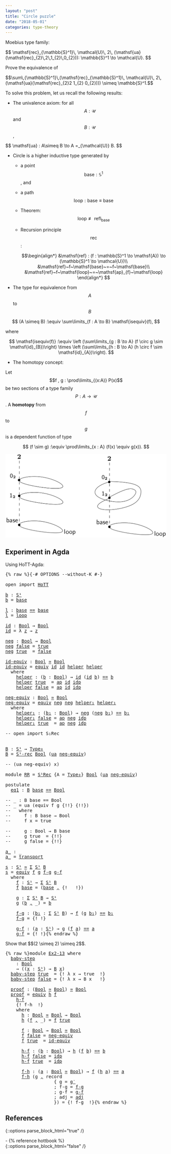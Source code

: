 ```yaml
---
layout: "post"
title: "Circle puzzle"
date: "2018-05-01"
categories: type-theory
---
```


Moebius type family:

<p class="equation">
$$
\mathsf{rec}_{\mathbb{S}^1}\, \mathcal{U}\, 2\, (\mathsf{ua}(\mathsf{rec}_{2}\,2\,1_{2}\,0_{2})):
\mathbb{S}^1 \to \mathcal{U}.
$$
</p>

<div class="exercise">
Prove the equivalence of

<p class="equation">
$$\sum\,{\mathbb{S}^1}\,(\mathsf{rec}_{\mathbb{S}^1}\, \mathcal{U}\,  2\, (\mathsf{ua}(\mathsf{rec}_{2}2 1_{2} 0_{2}))) \simeq \mathbb{S}^1.$$
</p>
</div>

To solve this problem, let us recall the following results:

- The univalence axiom: for all $$A : \mathcal{U}$$ and $$B : \mathcal{U}$$,

<p class="equation">
$$
\mathsf{ua} : A\simeq B \to A =_{\mathcal{U}} B.
$$
</p>

- Circle is a higher inductive type generated by
    - a point $$\mathsf{base} : \mathbb{S}^1$$, and
    - a path $$\mathsf{loop} : \mathsf{base} \equiv \mathsf{base}$$
    - Theorem: $$ \mathsf{loop} \not \equiv \mathsf{refl}_{\mathsf{base}}$$
    - Recursion principle $$\mathsf{rec}$$:

      $$\begin{align*}
      &\mathsf{ref} : (f : \mathbb{S}^1 \to \mathsf{A}) \to (\mathbb{S}^1 \to \mathcal{U})\\
      &\mathsf{ref}~f~\mathsf{base}~=~f~\mathsf{base}\\
      &\mathsf{ref}~f~\mathsf{loop}~=~\mathsf{ap}_{f}~\mathsf{loop}
      \end{align*}
      $$

- The type for equivalence from $$A$$ to $$B$$

$$
  (A \simeq B) :\equiv \sum\limits_{f : A \to B} \mathsf{isequiv}(f),
$$

where

$$
\mathsf{isequiv(f)} :\equiv
  \left (\sum\limits_{g : B \to A} (f \circ g \sim \mathsf{id}_{B})\right) \times
  \left (\sum\limits_{h : B \to A} (h \circ f \sim \mathsf{id}_{A})\right).
$$

- The homotopy concept:

Let $$f , g : \prod\limits_{(x:A)} P(x)$$ be two sections of a
type family $$P : A \to \mathcal{U}$$. A **homotopy** from $$f$$ to $$g$$
is a dependent function of type

$$
(f \sim g) :\equiv \prod\limits_{x : A} (f(x) \equiv g(x)).
$$

![path-triangle](/assets/ipe-images/Bid.png)

## Experiment in Agda

Using HoTT-Agda:

<pre class="Agda">{% raw %}<a id="1967" class="Symbol">{-#</a> <a id="1971" class="Keyword">OPTIONS</a> <a id="1979" class="Option">--without-K</a> <a id="1991" class="Symbol">#-}</a>

<a id="1996" class="Keyword">open</a> <a id="2001" class="Keyword">import</a> <a id="2008" href="HoTT.html" class="Module">HoTT</a>

<a id="b" href="{% endraw %}{% link _posts/2018-05-01-circle-puzzle.md %}{% raw %}#b" class="Function">b</a> <a id="2016" class="Symbol">:</a> <a id="2018" href="lib.types.IteratedSuspension.html#S%C2%B9" class="Function">S¹</a>
<a id="2021" href="{% endraw %}{% link _posts/2018-05-01-circle-puzzle.md %}{% raw %}#b" class="Function">b</a> <a id="2023" class="Symbol">=</a> <a id="2025" href="lib.types.Circle.html#708" class="Function">base</a>

<a id="l" href="{% endraw %}{% link _posts/2018-05-01-circle-puzzle.md %}{% raw %}#l" class="Function">l</a> <a id="2033" class="Symbol">:</a> <a id="2035" href="lib.types.Circle.html#708" class="Function">base</a> <a id="2040" href="lib.Base.html#_%3D%3D_" class="Datatype Operator">==</a> <a id="2043" href="lib.types.Circle.html#708" class="Function">base</a>
<a id="2048" href="{% endraw %}{% link _posts/2018-05-01-circle-puzzle.md %}{% raw %}#l" class="Function">l</a> <a id="2050" class="Symbol">=</a> <a id="2052" href="lib.types.Circle.html#736" class="Function">loop</a>

<a id="id" href="{% endraw %}{% link _posts/2018-05-01-circle-puzzle.md %}{% raw %}#id" class="Function">id</a> <a id="2061" class="Symbol">:</a> <a id="2063" href="lib.types.Bool.html#Bool" class="Function">Bool</a> <a id="2068" class="Symbol">→</a> <a id="2070" href="lib.types.Bool.html#Bool" class="Function">Bool</a>
<a id="2075" href="{% endraw %}{% link _posts/2018-05-01-circle-puzzle.md %}{% raw %}#id" class="Function">id</a> <a id="2078" class="Symbol">=</a> <a id="2080" class="Symbol">λ</a> <a id="2082" href="{% endraw %}{% link _posts/2018-05-01-circle-puzzle.md %}{% raw %}#2082" class="Bound">z</a> <a id="2084" class="Symbol">→</a> <a id="2086" href="{% endraw %}{% link _posts/2018-05-01-circle-puzzle.md %}{% raw %}#2082" class="Bound">z</a>

<a id="neg" href="{% endraw %}{% link _posts/2018-05-01-circle-puzzle.md %}{% raw %}#neg" class="Function">neg</a> <a id="2093" class="Symbol">:</a> <a id="2095" href="lib.types.Bool.html#Bool" class="Function">Bool</a> <a id="2100" class="Symbol">→</a> <a id="2102" href="lib.types.Bool.html#Bool" class="Function">Bool</a>
<a id="2107" href="{% endraw %}{% link _posts/2018-05-01-circle-puzzle.md %}{% raw %}#neg" class="Function">neg</a> <a id="2111" href="lib.types.Bool.html#false" class="InductiveConstructor">false</a> <a id="2117" class="Symbol">=</a> <a id="2119" href="lib.types.Bool.html#true" class="InductiveConstructor">true</a>
<a id="2124" href="{% endraw %}{% link _posts/2018-05-01-circle-puzzle.md %}{% raw %}#neg" class="Function">neg</a> <a id="2128" href="lib.types.Bool.html#true" class="InductiveConstructor">true</a>  <a id="2134" class="Symbol">=</a> <a id="2136" href="lib.types.Bool.html#false" class="InductiveConstructor">false</a>

<a id="id-equiv" href="{% endraw %}{% link _posts/2018-05-01-circle-puzzle.md %}{% raw %}#id-equiv" class="Function">id-equiv</a> <a id="2152" class="Symbol">:</a> <a id="2154" href="lib.types.Bool.html#Bool" class="Function">Bool</a> <a id="2159" href="lib.Equivalence.html#_%E2%89%83_" class="Function Operator">≃</a> <a id="2161" href="lib.types.Bool.html#Bool" class="Function">Bool</a>
<a id="2166" href="{% endraw %}{% link _posts/2018-05-01-circle-puzzle.md %}{% raw %}#id-equiv" class="Function">id-equiv</a> <a id="2175" class="Symbol">=</a> <a id="2177" href="lib.Equivalence.html#4643" class="Function">equiv</a> <a id="2183" href="{% endraw %}{% link _posts/2018-05-01-circle-puzzle.md %}{% raw %}#id" class="Function">id</a> <a id="2186" href="{% endraw %}{% link _posts/2018-05-01-circle-puzzle.md %}{% raw %}#id" class="Function">id</a> <a id="2189" href="{% endraw %}{% link _posts/2018-05-01-circle-puzzle.md %}{% raw %}#2215" class="Function">helper</a> <a id="2196" href="{% endraw %}{% link _posts/2018-05-01-circle-puzzle.md %}{% raw %}#2215" class="Function">helper</a>
  <a id="2205" class="Keyword">where</a>
    <a id="2215" href="{% endraw %}{% link _posts/2018-05-01-circle-puzzle.md %}{% raw %}#2215" class="Function">helper</a> <a id="2222" class="Symbol">:</a> <a id="2224" class="Symbol">(</a><a id="2225" href="{% endraw %}{% link _posts/2018-05-01-circle-puzzle.md %}{% raw %}#2225" class="Bound">b</a> <a id="2227" class="Symbol">:</a> <a id="2229" href="lib.types.Bool.html#Bool" class="Function">Bool</a><a id="2233" class="Symbol">)</a> <a id="2235" class="Symbol">→</a> <a id="2237" href="{% endraw %}{% link _posts/2018-05-01-circle-puzzle.md %}{% raw %}#id" class="Function">id</a> <a id="2240" class="Symbol">(</a><a id="2241" href="{% endraw %}{% link _posts/2018-05-01-circle-puzzle.md %}{% raw %}#id" class="Function">id</a> <a id="2244" href="{% endraw %}{% link _posts/2018-05-01-circle-puzzle.md %}{% raw %}#2225" class="Bound">b</a><a id="2245" class="Symbol">)</a> <a id="2247" href="lib.Base.html#_%3D%3D_" class="Datatype Operator">==</a> <a id="2250" href="{% endraw %}{% link _posts/2018-05-01-circle-puzzle.md %}{% raw %}#2225" class="Bound">b</a>
    <a id="2256" href="{% endraw %}{% link _posts/2018-05-01-circle-puzzle.md %}{% raw %}#2215" class="Function">helper</a> <a id="2263" href="lib.types.Bool.html#true" class="InductiveConstructor">true</a>  <a id="2269" class="Symbol">=</a> <a id="2271" href="lib.Base.html#ap" class="Function">ap</a> <a id="2274" href="{% endraw %}{% link _posts/2018-05-01-circle-puzzle.md %}{% raw %}#id" class="Function">id</a> <a id="2277" href="lib.Base.html#_%3D%3D_.idp" class="InductiveConstructor">idp</a>
    <a id="2285" href="{% endraw %}{% link _posts/2018-05-01-circle-puzzle.md %}{% raw %}#2215" class="Function">helper</a> <a id="2292" href="lib.types.Bool.html#false" class="InductiveConstructor">false</a> <a id="2298" class="Symbol">=</a> <a id="2300" href="lib.Base.html#ap" class="Function">ap</a> <a id="2303" href="{% endraw %}{% link _posts/2018-05-01-circle-puzzle.md %}{% raw %}#id" class="Function">id</a> <a id="2306" href="lib.Base.html#_%3D%3D_.idp" class="InductiveConstructor">idp</a>

<a id="neg-equiv" href="{% endraw %}{% link _posts/2018-05-01-circle-puzzle.md %}{% raw %}#neg-equiv" class="Function">neg-equiv</a> <a id="2321" class="Symbol">:</a> <a id="2323" href="lib.types.Bool.html#Bool" class="Function">Bool</a> <a id="2328" href="lib.Equivalence.html#_%E2%89%83_" class="Function Operator">≃</a> <a id="2330" href="lib.types.Bool.html#Bool" class="Function">Bool</a>
<a id="2335" href="{% endraw %}{% link _posts/2018-05-01-circle-puzzle.md %}{% raw %}#neg-equiv" class="Function">neg-equiv</a> <a id="2345" class="Symbol">=</a> <a id="2347" href="lib.Equivalence.html#4643" class="Function">equiv</a> <a id="2353" href="{% endraw %}{% link _posts/2018-05-01-circle-puzzle.md %}{% raw %}#neg" class="Function">neg</a> <a id="2357" href="{% endraw %}{% link _posts/2018-05-01-circle-puzzle.md %}{% raw %}#neg" class="Function">neg</a> <a id="2361" href="{% endraw %}{% link _posts/2018-05-01-circle-puzzle.md %}{% raw %}#2389" class="Function">helper₁</a> <a id="2369" href="{% endraw %}{% link _posts/2018-05-01-circle-puzzle.md %}{% raw %}#2389" class="Function">helper₁</a>
  <a id="2379" class="Keyword">where</a>
    <a id="2389" href="{% endraw %}{% link _posts/2018-05-01-circle-puzzle.md %}{% raw %}#2389" class="Function">helper₁</a> <a id="2397" class="Symbol">:</a> <a id="2399" class="Symbol">(</a><a id="2400" href="{% endraw %}{% link _posts/2018-05-01-circle-puzzle.md %}{% raw %}#2400" class="Bound">b₁</a> <a id="2403" class="Symbol">:</a> <a id="2405" href="lib.types.Bool.html#Bool" class="Function">Bool</a><a id="2409" class="Symbol">)</a> <a id="2411" class="Symbol">→</a> <a id="2413" href="{% endraw %}{% link _posts/2018-05-01-circle-puzzle.md %}{% raw %}#neg" class="Function">neg</a> <a id="2417" class="Symbol">(</a><a id="2418" href="{% endraw %}{% link _posts/2018-05-01-circle-puzzle.md %}{% raw %}#neg" class="Function">neg</a> <a id="2422" href="{% endraw %}{% link _posts/2018-05-01-circle-puzzle.md %}{% raw %}#2400" class="Bound">b₁</a><a id="2424" class="Symbol">)</a> <a id="2426" href="lib.Base.html#_%3D%3D_" class="Datatype Operator">==</a> <a id="2429" href="{% endraw %}{% link _posts/2018-05-01-circle-puzzle.md %}{% raw %}#2400" class="Bound">b₁</a>
    <a id="2436" href="{% endraw %}{% link _posts/2018-05-01-circle-puzzle.md %}{% raw %}#2389" class="Function">helper₁</a> <a id="2444" href="lib.types.Bool.html#false" class="InductiveConstructor">false</a> <a id="2450" class="Symbol">=</a> <a id="2452" href="lib.Base.html#ap" class="Function">ap</a> <a id="2455" href="{% endraw %}{% link _posts/2018-05-01-circle-puzzle.md %}{% raw %}#neg" class="Function">neg</a> <a id="2459" href="lib.Base.html#_%3D%3D_.idp" class="InductiveConstructor">idp</a>
    <a id="2467" href="{% endraw %}{% link _posts/2018-05-01-circle-puzzle.md %}{% raw %}#2389" class="Function">helper₁</a> <a id="2475" href="lib.types.Bool.html#true" class="InductiveConstructor">true</a>  <a id="2481" class="Symbol">=</a> <a id="2483" href="lib.Base.html#ap" class="Function">ap</a> <a id="2486" href="{% endraw %}{% link _posts/2018-05-01-circle-puzzle.md %}{% raw %}#neg" class="Function">neg</a> <a id="2490" href="lib.Base.html#_%3D%3D_.idp" class="InductiveConstructor">idp</a>

<a id="2495" class="Comment">-- open import S₁Rec</a>


<a id="B" href="{% endraw %}{% link _posts/2018-05-01-circle-puzzle.md %}{% raw %}#B" class="Function">B</a> <a id="2520" class="Symbol">:</a> <a id="2522" href="lib.types.IteratedSuspension.html#S%C2%B9" class="Function">S¹</a> <a id="2525" class="Symbol">→</a> <a id="2527" href="lib.Base.html#Type%E2%82%80" class="Function">Type₀</a>
<a id="2533" href="{% endraw %}{% link _posts/2018-05-01-circle-puzzle.md %}{% raw %}#B" class="Function">B</a> <a id="2535" class="Symbol">=</a> <a id="2537" href="lib.types.Circle.html#S%C2%B9Rec.S%C2%B9-rec" class="Function">S¹-rec</a> <a id="2544" href="lib.types.Bool.html#Bool" class="Function">Bool</a> <a id="2549" class="Symbol">(</a><a id="2550" href="lib.Univalence.html#ua" class="Postulate">ua</a> <a id="2553" href="{% endraw %}{% link _posts/2018-05-01-circle-puzzle.md %}{% raw %}#neg-equiv" class="Function">neg-equiv</a><a id="2562" class="Symbol">)</a>

<a id="2565" class="Comment">-- (ua neg-equiv) x)</a>

<a id="2587" class="Keyword">module</a> <a id="RR" href="{% endraw %}{% link _posts/2018-05-01-circle-puzzle.md %}{% raw %}#RR" class="Module">RR</a> <a id="2597" class="Symbol">=</a> <a id="2599" href="lib.types.Circle.html#S%C2%B9Rec" class="Module">S¹Rec</a> <a id="2605" class="Symbol">{</a><a id="2606" class="Argument">A</a> <a id="2608" class="Symbol">=</a> <a id="2610" href="lib.Base.html#Type%E2%82%80" class="Function">Type₀</a><a id="2615" class="Symbol">}</a> <a id="2617" href="lib.types.Bool.html#Bool" class="Function">Bool</a> <a id="2622" class="Symbol">(</a><a id="2623" href="lib.Univalence.html#ua" class="Postulate">ua</a> <a id="2626" href="{% endraw %}{% link _posts/2018-05-01-circle-puzzle.md %}{% raw %}#neg-equiv" class="Function">neg-equiv</a><a id="2635" class="Symbol">)</a>

<a id="2638" class="Keyword">postulate</a>
  <a id="eq1" href="{% endraw %}{% link _posts/2018-05-01-circle-puzzle.md %}{% raw %}#eq1" class="Postulate">eq1</a> <a id="2654" class="Symbol">:</a> <a id="2656" href="{% endraw %}{% link _posts/2018-05-01-circle-puzzle.md %}{% raw %}#B" class="Function">B</a> <a id="2658" href="lib.types.Circle.html#708" class="Function">base</a> <a id="2663" href="lib.Base.html#_%3D%3D_" class="Datatype Operator">==</a> <a id="2666" href="lib.types.Bool.html#Bool" class="Function">Bool</a>

<a id="2672" class="Comment">-- _ : B base == Bool</a>
<a id="2694" class="Comment">-- _ = ua (equiv f g {!!} {!!})</a>
<a id="2726" class="Comment">--   where</a>
<a id="2737" class="Comment">--     f : B base → Bool</a>
<a id="2762" class="Comment">--     f x = true</a>

<a id="2781" class="Comment">--     g : Bool → B base</a>
<a id="2806" class="Comment">--     g true  = {!!}</a>
<a id="2828" class="Comment">--     g false = {!!}</a>

<a id="a_" href="{% endraw %}{% link _posts/2018-05-01-circle-puzzle.md %}{% raw %}#a_" class="Function Operator">a_</a> <a id="2854" class="Symbol">:</a> <a id="2856" class="Symbol">_</a>
<a id="2858" href="{% endraw %}{% link _posts/2018-05-01-circle-puzzle.md %}{% raw %}#a_" class="Function Operator">a_</a> <a id="2861" class="Symbol">=</a> <a id="2863" href="lib.Base.html#transport" class="Function">transport</a>

<a id="s" href="{% endraw %}{% link _posts/2018-05-01-circle-puzzle.md %}{% raw %}#s" class="Function">s</a> <a id="2876" class="Symbol">:</a> <a id="2878" href="lib.types.IteratedSuspension.html#S%C2%B9" class="Function">S¹</a> <a id="2881" href="lib.Equivalence.html#_%E2%89%83_" class="Function Operator">≃</a> <a id="2883" href="lib.Base.html#%CE%A3" class="Record">Σ</a> <a id="2885" href="lib.types.IteratedSuspension.html#S%C2%B9" class="Function">S¹</a> <a id="2888" href="{% endraw %}{% link _posts/2018-05-01-circle-puzzle.md %}{% raw %}#B" class="Function">B</a>
<a id="2890" href="{% endraw %}{% link _posts/2018-05-01-circle-puzzle.md %}{% raw %}#s" class="Function">s</a> <a id="2892" class="Symbol">=</a> <a id="2894" href="lib.Equivalence.html#4643" class="Function">equiv</a> <a id="2900" href="{% endraw %}{% link _posts/2018-05-01-circle-puzzle.md %}{% raw %}#2924" class="Function">f</a> <a id="2902" href="{% endraw %}{% link _posts/2018-05-01-circle-puzzle.md %}{% raw %}#2975" class="Function">g</a> <a id="2904" href="{% endraw %}{% link _posts/2018-05-01-circle-puzzle.md %}{% raw %}#3014" class="Function">f-g</a> <a id="2908" href="{% endraw %}{% link _posts/2018-05-01-circle-puzzle.md %}{% raw %}#3072" class="Function">g-f</a>
  <a id="2914" class="Keyword">where</a>
    <a id="2924" href="{% endraw %}{% link _posts/2018-05-01-circle-puzzle.md %}{% raw %}#2924" class="Function">f</a> <a id="2926" class="Symbol">:</a> <a id="2928" href="lib.types.IteratedSuspension.html#S%C2%B9" class="Function">S¹</a> <a id="2931" class="Symbol">→</a> <a id="2933" href="lib.Base.html#%CE%A3" class="Record">Σ</a> <a id="2935" href="lib.types.IteratedSuspension.html#S%C2%B9" class="Function">S¹</a> <a id="2938" href="{% endraw %}{% link _posts/2018-05-01-circle-puzzle.md %}{% raw %}#B" class="Function">B</a>
    <a id="2944" href="{% endraw %}{% link _posts/2018-05-01-circle-puzzle.md %}{% raw %}#2924" class="Function">f</a> <a id="2946" href="{% endraw %}{% link _posts/2018-05-01-circle-puzzle.md %}{% raw %}#2946" class="Bound">base</a> <a id="2951" class="Symbol">=</a> <a id="2953" class="Symbol">(</a><a id="2954" href="{% endraw %}{% link _posts/2018-05-01-circle-puzzle.md %}{% raw %}#2946" class="Bound">base</a> <a id="2959" href="lib.Base.html#%CE%A3._%2C_" class="InductiveConstructor Operator">,</a> <a id="2961" class="Symbol">{!   !})</a>

    <a id="2975" href="{% endraw %}{% link _posts/2018-05-01-circle-puzzle.md %}{% raw %}#2975" class="Function">g</a> <a id="2977" class="Symbol">:</a> <a id="2979" href="lib.Base.html#%CE%A3" class="Record">Σ</a> <a id="2981" href="lib.types.IteratedSuspension.html#S%C2%B9" class="Function">S¹</a> <a id="2984" href="{% endraw %}{% link _posts/2018-05-01-circle-puzzle.md %}{% raw %}#B" class="Function">B</a> <a id="2986" class="Symbol">→</a> <a id="2988" href="lib.types.IteratedSuspension.html#S%C2%B9" class="Function">S¹</a>
    <a id="2995" href="{% endraw %}{% link _posts/2018-05-01-circle-puzzle.md %}{% raw %}#2975" class="Function">g</a> <a id="2997" class="Symbol">(</a><a id="2998" href="{% endraw %}{% link _posts/2018-05-01-circle-puzzle.md %}{% raw %}#2998" class="Bound">b</a> <a id="3000" href="lib.Base.html#%CE%A3._%2C_" class="InductiveConstructor Operator">,</a> <a id="3002" class="Symbol">_)</a> <a id="3005" class="Symbol">=</a> <a id="3007" href="{% endraw %}{% link _posts/2018-05-01-circle-puzzle.md %}{% raw %}#2998" class="Bound">b</a>

    <a id="3014" href="{% endraw %}{% link _posts/2018-05-01-circle-puzzle.md %}{% raw %}#3014" class="Function">f-g</a> <a id="3018" class="Symbol">:</a> <a id="3020" class="Symbol">(</a><a id="3021" href="{% endraw %}{% link _posts/2018-05-01-circle-puzzle.md %}{% raw %}#3021" class="Bound">b₁</a> <a id="3024" class="Symbol">:</a> <a id="3026" href="lib.Base.html#%CE%A3" class="Record">Σ</a> <a id="3028" href="lib.types.IteratedSuspension.html#S%C2%B9" class="Function">S¹</a> <a id="3031" href="{% endraw %}{% link _posts/2018-05-01-circle-puzzle.md %}{% raw %}#B" class="Function">B</a><a id="3032" class="Symbol">)</a> <a id="3034" class="Symbol">→</a> <a id="3036" href="{% endraw %}{% link _posts/2018-05-01-circle-puzzle.md %}{% raw %}#2924" class="Function">f</a> <a id="3038" class="Symbol">(</a><a id="3039" href="{% endraw %}{% link _posts/2018-05-01-circle-puzzle.md %}{% raw %}#2975" class="Function">g</a> <a id="3041" href="{% endraw %}{% link _posts/2018-05-01-circle-puzzle.md %}{% raw %}#3021" class="Bound">b₁</a><a id="3043" class="Symbol">)</a> <a id="3045" href="lib.Base.html#_%3D%3D_" class="Datatype Operator">==</a> <a id="3048" href="{% endraw %}{% link _posts/2018-05-01-circle-puzzle.md %}{% raw %}#3021" class="Bound">b₁</a>
    <a id="3055" href="{% endraw %}{% link _posts/2018-05-01-circle-puzzle.md %}{% raw %}#3014" class="Function">f-g</a> <a id="3059" class="Symbol">=</a> <a id="3061" class="Symbol">{! !}</a>

    <a id="3072" href="{% endraw %}{% link _posts/2018-05-01-circle-puzzle.md %}{% raw %}#3072" class="Function">g-f</a> <a id="3076" class="Symbol">:</a> <a id="3078" class="Symbol">(</a><a id="3079" href="{% endraw %}{% link _posts/2018-05-01-circle-puzzle.md %}{% raw %}#3079" class="Bound">a</a> <a id="3081" class="Symbol">:</a> <a id="3083" href="lib.types.IteratedSuspension.html#S%C2%B9" class="Function">S¹</a><a id="3085" class="Symbol">)</a> <a id="3087" class="Symbol">→</a> <a id="3089" href="{% endraw %}{% link _posts/2018-05-01-circle-puzzle.md %}{% raw %}#2975" class="Function">g</a> <a id="3091" class="Symbol">(</a><a id="3092" href="{% endraw %}{% link _posts/2018-05-01-circle-puzzle.md %}{% raw %}#2924" class="Function">f</a> <a id="3094" href="{% endraw %}{% link _posts/2018-05-01-circle-puzzle.md %}{% raw %}#3079" class="Bound">a</a><a id="3095" class="Symbol">)</a> <a id="3097" href="lib.Base.html#_%3D%3D_" class="Datatype Operator">==</a> <a id="3100" href="{% endraw %}{% link _posts/2018-05-01-circle-puzzle.md %}{% raw %}#3079" class="Bound">a</a>
    <a id="3106" href="{% endraw %}{% link _posts/2018-05-01-circle-puzzle.md %}{% raw %}#3072" class="Function">g-f</a> <a id="3110" class="Symbol">=</a> <a id="3112" class="Symbol">{! !}</a>{% endraw %}</pre>

<div class="exercise" id="exercise-2.13">
Show that $$(2 \simeq 2) \simeq 2$$.
</div>

<pre class="Agda">{% raw %}<a id="3231" class="Keyword">module</a> <a id="Ex2-13" href="{% endraw %}{% link _posts/2018-05-01-circle-puzzle.md %}{% raw %}#Ex2-13" class="Module">Ex2-13</a> <a id="3245" class="Keyword">where</a>
  <a id="Ex2-13.baby-step" href="{% endraw %}{% link _posts/2018-05-01-circle-puzzle.md %}{% raw %}#Ex2-13.baby-step" class="Function">baby-step</a>
    <a id="3267" class="Symbol">:</a> <a id="3269" href="lib.types.Bool.html#Bool" class="Function">Bool</a>
    <a id="3278" class="Symbol">→</a> <a id="3280" class="Symbol">((</a><a id="3282" href="{% endraw %}{% link _posts/2018-05-01-circle-puzzle.md %}{% raw %}#3282" class="Bound">x</a> <a id="3284" class="Symbol">:</a> <a id="3286" href="lib.types.IteratedSuspension.html#S%C2%B9" class="Function">S¹</a><a id="3288" class="Symbol">)</a> <a id="3290" class="Symbol">→</a> <a id="3292" href="{% endraw %}{% link _posts/2018-05-01-circle-puzzle.md %}{% raw %}#B" class="Function">B</a> <a id="3294" href="{% endraw %}{% link _posts/2018-05-01-circle-puzzle.md %}{% raw %}#3282" class="Bound">x</a><a id="3295" class="Symbol">)</a>
  <a id="3299" href="{% endraw %}{% link _posts/2018-05-01-circle-puzzle.md %}{% raw %}#Ex2-13.baby-step" class="Function">baby-step</a> <a id="3309" href="lib.types.Bool.html#true" class="InductiveConstructor">true</a>  <a id="3315" class="Symbol">=</a> <a id="3317" class="Symbol">{! λ x → true  !}</a>
  <a id="3337" href="{% endraw %}{% link _posts/2018-05-01-circle-puzzle.md %}{% raw %}#Ex2-13.baby-step" class="Function">baby-step</a> <a id="3347" href="lib.types.Bool.html#false" class="InductiveConstructor">false</a> <a id="3353" class="Symbol">=</a> <a id="3355" class="Symbol">{! λ x → B x   !}</a>

  <a id="Ex2-13.proof" href="{% endraw %}{% link _posts/2018-05-01-circle-puzzle.md %}{% raw %}#Ex2-13.proof" class="Function">proof</a> <a id="3382" class="Symbol">:</a> <a id="3384" class="Symbol">(</a><a id="3385" href="lib.types.Bool.html#Bool" class="Function">Bool</a> <a id="3390" href="lib.Equivalence.html#_%E2%89%83_" class="Function Operator">≃</a> <a id="3392" href="lib.types.Bool.html#Bool" class="Function">Bool</a><a id="3396" class="Symbol">)</a> <a id="3398" href="lib.Equivalence.html#_%E2%89%83_" class="Function Operator">≃</a> <a id="3400" href="lib.types.Bool.html#Bool" class="Function">Bool</a>
  <a id="3407" href="{% endraw %}{% link _posts/2018-05-01-circle-puzzle.md %}{% raw %}#Ex2-13.proof" class="Function">proof</a> <a id="3413" class="Symbol">=</a> <a id="3415" href="lib.Equivalence.html#4643" class="Function">equiv</a> <a id="3421" href="{% endraw %}{% link _posts/2018-05-01-circle-puzzle.md %}{% raw %}#3464" class="Function">h</a> <a id="3423" href="{% endraw %}{% link _posts/2018-05-01-circle-puzzle.md %}{% raw %}#3519" class="Function">f</a>
    <a id="3429" href="{% endraw %}{% link _posts/2018-05-01-circle-puzzle.md %}{% raw %}#3600" class="Function">h-f</a>
    <a id="3437" class="Symbol">{! f-h  !}</a>
    <a id="3452" class="Keyword">where</a>
      <a id="3464" href="{% endraw %}{% link _posts/2018-05-01-circle-puzzle.md %}{% raw %}#3464" class="Function">h</a> <a id="3466" class="Symbol">:</a> <a id="3468" href="lib.types.Bool.html#Bool" class="Function">Bool</a> <a id="3473" href="lib.Equivalence.html#_%E2%89%83_" class="Function Operator">≃</a> <a id="3475" href="lib.types.Bool.html#Bool" class="Function">Bool</a> <a id="3480" class="Symbol">→</a> <a id="3482" href="lib.types.Bool.html#Bool" class="Function">Bool</a>
      <a id="3493" href="{% endraw %}{% link _posts/2018-05-01-circle-puzzle.md %}{% raw %}#3464" class="Function">h</a> <a id="3495" class="Symbol">(</a><a id="3496" href="{% endraw %}{% link _posts/2018-05-01-circle-puzzle.md %}{% raw %}#3496" class="Bound">f</a> <a id="3498" href="lib.Base.html#%CE%A3._%2C_" class="InductiveConstructor Operator">,</a> <a id="3500" class="Symbol">_)</a> <a id="3503" class="Symbol">=</a> <a id="3505" href="{% endraw %}{% link _posts/2018-05-01-circle-puzzle.md %}{% raw %}#3496" class="Bound">f</a> <a id="3507" href="lib.types.Bool.html#true" class="InductiveConstructor">true</a>

      <a id="3519" href="{% endraw %}{% link _posts/2018-05-01-circle-puzzle.md %}{% raw %}#3519" class="Function">f</a> <a id="3521" class="Symbol">:</a> <a id="3523" href="lib.types.Bool.html#Bool" class="Function">Bool</a> <a id="3528" class="Symbol">→</a> <a id="3530" href="lib.types.Bool.html#Bool" class="Function">Bool</a> <a id="3535" href="lib.Equivalence.html#_%E2%89%83_" class="Function Operator">≃</a> <a id="3537" href="lib.types.Bool.html#Bool" class="Function">Bool</a>
      <a id="3548" href="{% endraw %}{% link _posts/2018-05-01-circle-puzzle.md %}{% raw %}#3519" class="Function">f</a> <a id="3550" href="lib.types.Bool.html#false" class="InductiveConstructor">false</a> <a id="3556" class="Symbol">=</a> <a id="3558" href="{% endraw %}{% link _posts/2018-05-01-circle-puzzle.md %}{% raw %}#neg-equiv" class="Function">neg-equiv</a>
      <a id="3574" href="{% endraw %}{% link _posts/2018-05-01-circle-puzzle.md %}{% raw %}#3519" class="Function">f</a> <a id="3576" href="lib.types.Bool.html#true" class="InductiveConstructor">true</a>  <a id="3582" class="Symbol">=</a> <a id="3584" href="{% endraw %}{% link _posts/2018-05-01-circle-puzzle.md %}{% raw %}#id-equiv" class="Function">id-equiv</a>

      <a id="3600" href="{% endraw %}{% link _posts/2018-05-01-circle-puzzle.md %}{% raw %}#3600" class="Function">h-f</a> <a id="3604" class="Symbol">:</a> <a id="3606" class="Symbol">(</a><a id="3607" href="{% endraw %}{% link _posts/2018-05-01-circle-puzzle.md %}{% raw %}#3607" class="Bound">b</a> <a id="3609" class="Symbol">:</a> <a id="3611" href="lib.types.Bool.html#Bool" class="Function">Bool</a><a id="3615" class="Symbol">)</a> <a id="3617" class="Symbol">→</a> <a id="3619" href="{% endraw %}{% link _posts/2018-05-01-circle-puzzle.md %}{% raw %}#3464" class="Function">h</a> <a id="3621" class="Symbol">(</a><a id="3622" href="{% endraw %}{% link _posts/2018-05-01-circle-puzzle.md %}{% raw %}#3519" class="Function">f</a> <a id="3624" href="{% endraw %}{% link _posts/2018-05-01-circle-puzzle.md %}{% raw %}#3607" class="Bound">b</a><a id="3625" class="Symbol">)</a> <a id="3627" href="lib.Base.html#_%3D%3D_" class="Datatype Operator">==</a> <a id="3630" href="{% endraw %}{% link _posts/2018-05-01-circle-puzzle.md %}{% raw %}#3607" class="Bound">b</a>
      <a id="3638" href="{% endraw %}{% link _posts/2018-05-01-circle-puzzle.md %}{% raw %}#3600" class="Function">h-f</a> <a id="3642" href="lib.types.Bool.html#false" class="InductiveConstructor">false</a> <a id="3648" class="Symbol">=</a> <a id="3650" href="lib.Base.html#_%3D%3D_.idp" class="InductiveConstructor">idp</a>
      <a id="3660" href="{% endraw %}{% link _posts/2018-05-01-circle-puzzle.md %}{% raw %}#3600" class="Function">h-f</a> <a id="3664" href="lib.types.Bool.html#true" class="InductiveConstructor">true</a>  <a id="3670" class="Symbol">=</a> <a id="3672" href="lib.Base.html#_%3D%3D_.idp" class="InductiveConstructor">idp</a>

      <a id="3683" href="{% endraw %}{% link _posts/2018-05-01-circle-puzzle.md %}{% raw %}#3683" class="Function">f-h</a> <a id="3687" class="Symbol">:</a> <a id="3689" class="Symbol">(</a><a id="3690" href="{% endraw %}{% link _posts/2018-05-01-circle-puzzle.md %}{% raw %}#3690" class="Bound">a</a> <a id="3692" class="Symbol">:</a> <a id="3694" href="lib.types.Bool.html#Bool" class="Function">Bool</a> <a id="3699" href="lib.Equivalence.html#_%E2%89%83_" class="Function Operator">≃</a> <a id="3701" href="lib.types.Bool.html#Bool" class="Function">Bool</a><a id="3705" class="Symbol">)</a> <a id="3707" class="Symbol">→</a> <a id="3709" href="{% endraw %}{% link _posts/2018-05-01-circle-puzzle.md %}{% raw %}#3519" class="Function">f</a> <a id="3711" class="Symbol">(</a><a id="3712" href="{% endraw %}{% link _posts/2018-05-01-circle-puzzle.md %}{% raw %}#3464" class="Function">h</a> <a id="3714" href="{% endraw %}{% link _posts/2018-05-01-circle-puzzle.md %}{% raw %}#3690" class="Bound">a</a><a id="3715" class="Symbol">)</a> <a id="3717" href="lib.Base.html#_%3D%3D_" class="Datatype Operator">==</a> <a id="3720" href="{% endraw %}{% link _posts/2018-05-01-circle-puzzle.md %}{% raw %}#3690" class="Bound">a</a>
      <a id="3728" href="{% endraw %}{% link _posts/2018-05-01-circle-puzzle.md %}{% raw %}#3683" class="Function">f-h</a> <a id="3732" class="Symbol">(</a><a id="3733" href="{% endraw %}{% link _posts/2018-05-01-circle-puzzle.md %}{% raw %}#3733" class="Bound">g</a> <a id="3735" href="lib.Base.html#%CE%A3._%2C_" class="InductiveConstructor Operator">,</a> <a id="3737" class="Keyword">record</a>
                  <a id="3762" class="Symbol">{</a> <a id="3764" class="Field">g</a> <a id="3766" class="Symbol">=</a> <a id="3768" href="{% endraw %}{% link _posts/2018-05-01-circle-puzzle.md %}{% raw %}#3768" class="Bound">g′</a>
                  <a id="3789" class="Symbol">;</a> <a id="3791" class="Field">f-g</a> <a id="3795" class="Symbol">=</a> <a id="3797" href="{% endraw %}{% link _posts/2018-05-01-circle-puzzle.md %}{% raw %}#3797" class="Bound">f-g</a>
                  <a id="3819" class="Symbol">;</a> <a id="3821" class="Field">g-f</a> <a id="3825" class="Symbol">=</a> <a id="3827" href="{% endraw %}{% link _posts/2018-05-01-circle-puzzle.md %}{% raw %}#3827" class="Bound">g-f</a>
                  <a id="3849" class="Symbol">;</a> <a id="3851" class="Field">adj</a> <a id="3855" class="Symbol">=</a> <a id="3857" href="{% endraw %}{% link _posts/2018-05-01-circle-puzzle.md %}{% raw %}#3857" class="Bound">adj</a>
                  <a id="3879" class="Symbol">})</a> <a id="3882" class="Symbol">=</a> <a id="3884" class="Symbol">{! f-g  !}</a>{% endraw %}</pre>



## References

{::options parse_block_html="true" /}
<div class="references">
- {% reference hottbook %}
</div>
{::options parse_block_html="false" /}
